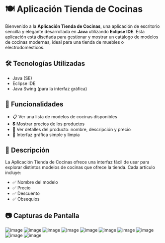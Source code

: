 # 🍽️ Aplicación Tienda de Cocinas

Bienvenido a la **Aplicación Tienda de Cocinas**, una aplicación de escritorio sencilla y elegante desarrollada en **Java** utilizando **Eclipse IDE**. Esta aplicación está diseñada para gestionar y mostrar un catálogo de modelos de cocinas modernas, ideal para una tienda de muebles o electrodomésticos.

## 🛠️ Tecnologías Utilizadas

- Java (SE)
- Eclipse IDE
- Java Swing (para la interfaz gráfica)

## 🧾 Funcionalidades

- 📋 Ver una lista de modelos de cocinas disponibles
- 💲 Mostrar precios de los productos
- 📝 Ver detalles del producto: nombre, descripción y precio
- 🎨 Interfaz gráfica simple y limpia

## 📌 Descripción

La Aplicación Tienda de Cocinas ofrece una interfaz fácil de usar para explorar distintos modelos de cocinas que ofrece la tienda. Cada artículo incluye:

- ✅ Nombre del modelo  
- ✅ Precio  
- ✅ Descuento
- ✅ Obsequios

## 📷 Capturas de Pantalla
![image](https://github.com/user-attachments/assets/e5947635-f93b-47f9-bcef-41f6fd8e6fb1)
![image](https://github.com/user-attachments/assets/c289bf9e-959c-4542-a117-f1780e00fd0a)
![image](https://github.com/user-attachments/assets/b55a4f4c-d3b8-481b-aeca-c7a822720d7c)
![image](https://github.com/user-attachments/assets/b55c8859-9a8d-402e-acab-4920da750cfc)
![image](https://github.com/user-attachments/assets/f105b8e6-b493-4a08-8ea3-cd08ca9ffc7d)
![image](https://github.com/user-attachments/assets/2490debc-8540-49ba-bf69-831df7a4bdb4)
![image](https://github.com/user-attachments/assets/4c52e7e0-d83d-49f1-b103-067eab582c20)
![image](https://github.com/user-attachments/assets/512417b8-7737-42fd-b65d-b4ce9325f1e4)
![image](https://github.com/user-attachments/assets/9cafa3a9-ca88-4b5c-aa94-1230752c00ff)
![image](https://github.com/user-attachments/assets/140a7607-5554-4999-bac6-5c45fc4d7de2)

